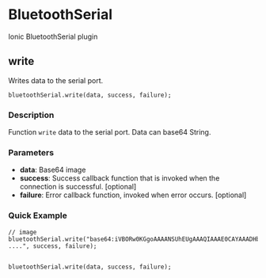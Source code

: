 # BluetoothSerial
 Ionic BluetoothSerial plugin

## write

Writes data to the serial port.

    bluetoothSerial.write(data, success, failure);

### Description

Function `write` data to the serial port. Data can base64 String.


### Parameters

- __data__: Base64 image
- __success__: Success callback function that is invoked when the connection is successful. [optional]
- __failure__: Error callback function, invoked when error occurs. [optional]

### Quick Example

    // image
    bluetoothSerial.write("base64:iVBORw0KGgoAAAANSUhEUgAAAQIAAAE0CAYAAADHbD3gAAAAAXNSR0I ....", success, failure);

   
    bluetoothSerial.write(data, success, failure);